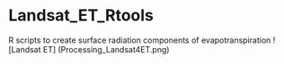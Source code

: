 # Landsat_ET_Rtools
R scripts to create surface radiation components of evapotranspiration
![Landsat ET] (Processing_Landsat4ET.png)
